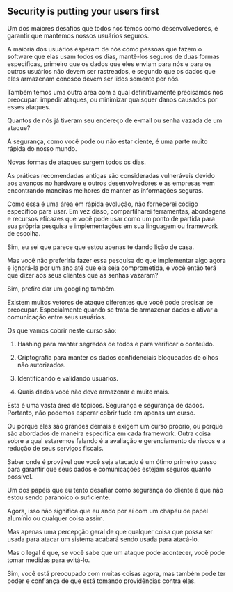 ## Security is putting your users first
Um dos maiores desafios que todos nós temos como desenvolvedores, é garantir que mantemos nossos usuários seguros.

A maioria dos usuários esperam de nós como pessoas que fazem o software que elas usam todos os dias, mantê-los seguros de duas formas específicas, primeiro que os dados que eles enviam para nós e para os outros usuários não devem ser rastreados, e segundo que os dados que eles armazenam conosco devem ser lidos somente por nós.

Também temos uma outra área com a qual definitivamente precisamos nos preocupar: impedir ataques, ou minimizar quaisquer danos causados por esses ataques.

Quantos de nós já tiveram seu endereço de e-mail ou senha vazada de um ataque?

A segurança, como você pode ou não estar ciente, é uma parte muito rápida do nosso mundo.

Novas formas de ataques surgem todos os dias.

As práticas recomendadas antigas são consideradas vulneráveis devido aos avanços no hardware e outros desenvolvedores e as empresas vem encontrando maneiras melhores de manter as informações seguras.

Como essa é uma área em rápida evolução, não fornecerei código específico para usar. Em vez disso, compartilharei ferramentas, abordagens e recursos eficazes que você pode usar como um ponto de partida para sua própria pesquisa e implementações em sua linguagem ou framework de escolha.

Sim, eu sei que parece que estou apenas te dando lição de casa.

Mas você não preferiria fazer essa pesquisa do que implementar algo agora e ignorá-la por um ano até que ela seja comprometida, e você então terá que dizer aos seus clientes que as senhas vazaram?

Sim, prefiro dar um googling também.

Existem muitos vetores de ataque diferentes que você pode precisar se preocupar. Especialmente quando se trata de armazenar dados e ativar a comunicação entre seus usuários.

Os que vamos cobrir neste curso são:

1. Hashing para manter segredos de todos e para verificar o conteúdo.

2. Criptografia para manter os dados confidenciais bloqueados de olhos não autorizados.

3. Identificando e validando usuários.

4. Quais dados você não deve armazenar e muito mais.

Esta é uma vasta área de tópicos. Segurança e segurança de dados. Portanto, não podemos esperar cobrir tudo em apenas um curso.

Ou porque eles são grandes demais e exigem um curso próprio, ou porque são abordados de maneira específica em cada framework. Outra coisa sobre a qual estaremos falando é a avaliação e gerenciamento de riscos e a redução de seus serviços fiscais.

Saber onde é provável que você seja atacado é um ótimo primeiro passo para garantir que seus dados e comunicações estejam seguros quanto possível.

Um dos papéis que eu tento desafiar como segurança do cliente é que não estou sendo paranóico o suficiente.

Agora, isso não significa que eu ando por aí com um chapéu de papel alumínio ou qualquer coisa assim.

Mas apenas uma percepção geral de que qualquer coisa que possa ser usada para atacar um sistema acabará sendo usada para atacá-lo.

Mas o legal é que, se você sabe que um ataque pode acontecer, você pode tomar medidas para evitá-lo.

Sim, você está preocupado com muitas coisas agora, mas também pode ter poder e confiança de que está tomando providências contra elas.
